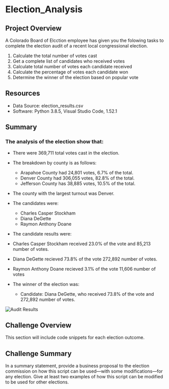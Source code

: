 # Election_Analysis

## Project Overview
A Colorado Board of Elcction employee has given you the folowing tasks to complete the election audit of a recent local congressional election.

1. Calculate the total number of votes cast
2. Get a complete list of candidates who received votes
3. Calculate total number of votes each candidate received
4. Calculate the percentage of votes each candidate won
5. Determine the winner of the election based on popular vote

## Resources
- Data Source: election_results.csv
- Software: Python 3.8.5, Visual Studio Code, 1.52.1

## Summary
### The analysis of the election show that:

- There were 369,711 total votes cast in the election.

- The breakdown by county is as follows:
  * Arapahoe County had 24,801 votes, 6.7% of the total.
  * Denver County had 306,055 votes, 82.8% of the total.
  * Jefferson County has 38,885 votes, 10.5% of the total.

- The county with the largest turnout was Denver. 

- The candidates were:
  - Charles Casper Stockham
  - Diana DeGette
  - Raymon Anthony Doane
  
 - The candidate results were:
  - Charles Casper Stockham received 23.0% of the vote and 85,213 number of votes.
  - Diana DeGette recieved 73.8% of the vote 272,892 number of votes.
  - Raymon Anthony Doane recieved 3.1% of the vote 11,606 number of votes
  
- The winner of the election was:
  - Candidate: Diana DeGette, who received 73.8% of the vote and 272,892 number of votes.
 
 ![Audit Results](path) 
 ## Challenge Overview
 This section will include code snippets for each election outcome.
 
 ## Challenge Summary
 In a summary statement, provide a business proposal to the election commission on how this script can be used—with some modifications—for any election. Give at least two examples of how this script can be modified to be used for other elections.
